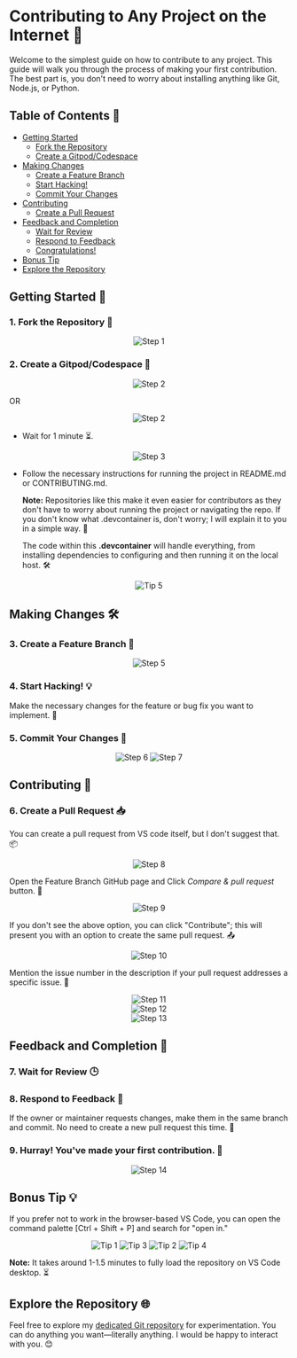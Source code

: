 # Contributing to Any Project on the Internet 🚀

Welcome to the simplest guide on how to contribute to any project. This guide will walk you through the process of making your first contribution. The best part is, you don't need to worry about installing anything like Git, Node.js, or Python.

## Table of Contents 📜

- [Getting Started](#getting-started-🚀)
  - [Fork the Repository](#1-fork-the-repository-🍴)
  - [Create a Gitpod/Codespace](#2-create-a-gitpodcodespace-🚀)
- [Making Changes](#making-changes-🛠️)
  - [Create a Feature Branch](#3-create-a-feature-branch-🌿)
  - [Start Hacking!](#4-start-hacking-💡)
  - [Commit Your Changes](#5-commit-your-changes-💾)
- [Contributing](#contributing-🤝)
  - [Create a Pull Request](#6-create-a-pull-request-📥)
- [Feedback and Completion](#feedback-and-completion-🚀)
  - [Wait for Review](#7-wait-for-review-🕒)
  - [Respond to Feedback](#8-respond-to-feedback-📣)
  - [Congratulations!](#9-congratulations-🎉)
- [Bonus Tip](#bonus-tip-💡)
- [Explore the Repository](#explore-the-repository-🌐)

## Getting Started 🚀

### 1. Fork the Repository 🍴

<div style="text-align: center;">
   <img src="https://github.com/PriyansuMaurya/easy-contribution/assets/101447544/c01c0685-e5b3-4271-b807-48ecf36831ca" alt="Step 1" />
</div>

### 2. Create a Gitpod/Codespace 🚀

<div style="text-align: center;">
   <img src="https://github.com/PriyansuMaurya/easy-contribution/assets/101447544/abfb7d84-fff4-46af-8d18-b8e05c8606f3" alt="Step 2" />
</div>

OR 

<div style="text-align: center;">
   <img src="https://github.com/PriyansuMaurya/easy-contribution/assets/101447544/91ffab20-5273-46d4-b40b-c93e6f73bd6c" alt="Step 2" />
</div>

- Wait for 1 minute ⏳.

<div style="text-align: center;">
   <img src="https://github.com/PriyansuMaurya/easy-contribution/assets/101447544/f17b5a92-a704-4f88-b44b-03e3acea5d4a" alt="Step 3" />
</div>

- Follow the necessary instructions for running the project in README.md or CONTRIBUTING.md.

  **Note:** Repositories like this make it even easier for contributors as they don't have to worry about running the project or navigating the repo. If you don't know what .devcontainer is, don't worry; I will explain it to you in a simple way. 📝

   The code within this **.devcontainer** will handle everything, from installing dependencies to configuring and then running it on the local host. 🛠️

<div style="text-align: center;">
   <img src="https://github.com/PriyansuMaurya/easy-contribution/assets/101447544/93c83b08-3472-471d-8d9f-020a26d8fcaf" alt="Tip 5" />
</div>

## Making Changes 🛠️

### 3. Create a Feature Branch 🌿

<div style="text-align: center;">

   <img src="https://github.com/PriyansuMaurya/easy-contribution/assets/101447544/b2b97fee-2752-42cb-b7cc-48bff571cb0a" alt="Step 5" />
</div>

### 4. Start Hacking! 💡

Make the necessary changes for the feature or bug fix you want to implement. 🚧

### 5. Commit Your Changes 💾

<div style="text-align: center;">

   <img src="https://github.com/PriyansuMaurya/easy-contribution/assets/101447544/2d5e1a72-1bb2-4e4d-8ff9-734fbde1b03c" alt="Step 6" />

   <img src="https://github.com/PriyansuMaurya/easy-contribution/assets/101447544/ace91f3f-3a05-4c4b-b4c5-bc5f13fd3f84" alt="Step 7" />

</div>

## Contributing 🤝

### 6. Create a Pull Request 📥

You can create a pull request from VS code itself, but I don't suggest that. 📦

<div style="text-align: center;">
   <img src="https://github.com/PriyansuMaurya/easy-contribution/assets/101447544/0dc72397-275e-4160-954c-31bab44da70a" alt="Step 8" />
</div>

  Open the Feature Branch GitHub page and Click *Compare & pull request* button. 🚀

<div style="text-align: center;">
   <img src="https://github.com/PriyansuMaurya/easy-contribution/assets/101447544/b615f394-9425-4d94-b325-3336d21f55d1" alt="Step 9" />
</div> 

   If you don't see the above option, you can click "Contribute"; this will present you with an option to create the same pull request. 📤

<div style="text-align: center;">
   <img src="https://github.com/PriyansuMaurya/easy-contribution/assets/101447544/2c96573f-6f9f-4f36-b49e-79879fc75181" alt="Step 10" />
</div>

Mention the issue number in the description if your pull request addresses a specific issue. 📝

<div style="text-align: center;">
   <img src="https://github.com/PriyansuMaurya/easy-contribution/assets/101447544/985d1806-6699-459a-9e01-75663ad67eca" alt="Step 11" />
</div>

<div style="text-align: center;">
   <img src="https://github.com/PriyansuMaurya/easy-contribution/assets/101447544/f1af4bfe-519a-40ec-ab68-ab048efacf02" alt="Step 12" />
</div>

<div style="text-align: center;">
   <img src="https://github.com/PriyansuMaurya/easy-contribution/assets/101447544/86c8c450-9dd1-4b85-9e8c-2bda156f5b8c" alt="Step 13" />
</div>



## Feedback and Completion 🚀

### 7. Wait for Review 🕒

### 8. Respond to Feedback 📣

If the owner or maintainer requests changes, make them in the same branch and commit. No need to create a new pull request this time. 🔄

### 9. Hurray! You've made your first contribution. 🎉

<div style="text-align: center;">
   <img src="https://github.com/PriyansuMaurya/easy-contribution/assets/101447544/a59ffaf4-2b7b-4476-9235-3c80246af89c" alt="Step 14" />
</div>

## Bonus Tip 💡

If you prefer not to work in the browser-based VS Code, you can open the command palette [Ctrl + Shift + P] and search for "open in."

<div style="text-align: center;">

   <img src="https://github.com/PriyansuMaurya/easy-contribution/assets/101447544/c4bb5ccd-1d26-45f3-87cb-9f818bb7a54c" alt="Tip 1" />

   <img src="https://github.com/PriyansuMaurya/easy-contribution/assets/101447544/dbe33f62-cc45-4a51-a0cf-fb69ba7f3fbf" alt="Tip 3" />

   <img src="https://github.com/PriyansuMaurya/easy-contribution/assets/101447544/79ade89e-be35-47a2-902a-0a6b287f8f3a" alt="Tip 2" />

   <img src="https://github.com/PriyansuMaurya/easy-contribution/assets/101447544/be0f98fa-c965-4e3e-99da-cbab52d28953" alt="Tip 4" />

</div>

   **Note:** It takes around 1-1.5 minutes to fully load the repository on VS Code desktop. ⏳

## Explore the Repository 🌐

Feel free to explore my [dedicated Git repository](https://github.com/PriyansuMaurya/play-with-git) for experimentation. You can do anything you want—literally anything. I would be happy to interact with you. 😊

